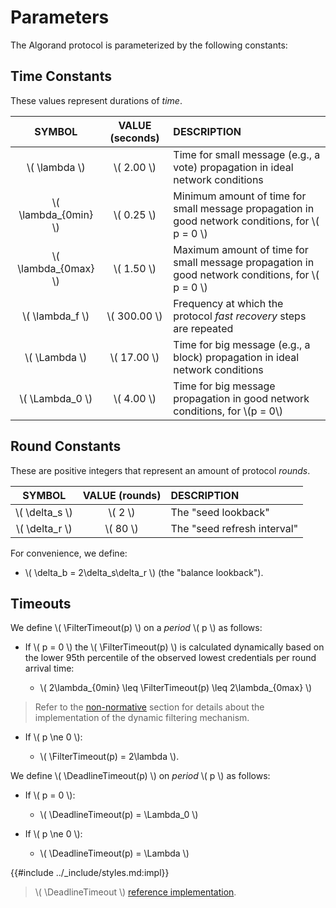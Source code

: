 $$
\newcommand \FilterTimeout {\mathrm{FilterTimeout}}
\newcommand \DeadlineTimeout {\mathrm{DeadlineTimeout}}
$$

# Parameters

The Algorand protocol is parameterized by the following constants:

## Time Constants

These values represent durations of _time_.

|         SYMBOL         | VALUE (seconds) | DESCRIPTION                                                                                        |
|:----------------------:|:---------------:|:---------------------------------------------------------------------------------------------------|
|    \\( \lambda \\)     |  \\( 2.00 \\)   | Time for small message (e.g., a vote) propagation in ideal network conditions                      |
| \\( \lambda_{0min} \\) |  \\( 0.25 \\)   | Minimum amount of time for small message propagation in good network conditions, for \\( p = 0 \\) |
| \\( \lambda_{0max} \\) |  \\( 1.50 \\)   | Maximum amount of time for small message propagation in good network conditions, for \\( p = 0 \\) |
|   \\( \lambda_f \\)    | \\( 300.00 \\)  | Frequency at which the protocol _fast recovery_ steps are repeated                                 |
|    \\( \Lambda \\)     |  \\( 17.00 \\)  | Time for big message (e.g., a block) propagation in ideal network conditions                       |
|   \\( \Lambda_0 \\)    |  \\( 4.00 \\)   | Time for big message propagation in good network conditions, for \\(p = 0\\)                       |

## Round Constants

These are positive integers that represent an amount of protocol _rounds_.

|      SYMBOL      | VALUE (rounds) | DESCRIPTION                 |
|:----------------:|:--------------:|:----------------------------|
| \\( \delta_s \\) |   \\( 2 \\)    | The "seed lookback"         |
| \\( \delta_r \\) |   \\( 80 \\)   | The "seed refresh interval" |

For convenience, we define:

- \\( \delta_b = 2\delta_s\delta_r \\) (the "balance lookback").

## Timeouts

We define \\( \FilterTimeout(p) \\) on a _period_ \\( p \\) as follows:

- If \\( p = 0 \\) the \\( \FilterTimeout(p) \\) is calculated dynamically based on the
lower 95th percentile of the observed lowest credentials per round arrival time:

  - \\( 2\lambda_{0min} \leq \FilterTimeout(p) \leq 2\lambda_{0max} \\)

> Refer to the [non-normative](abft-overview.md#dynamic-filter-timeout) section
> for details about the implementation of the dynamic filtering mechanism.

- If \\( p \ne 0 \\):

  - \\( \FilterTimeout(p) = 2\lambda \\).

We define \\( \DeadlineTimeout(p) \\) on _period_ \\( p \\) as follows:

- If \\( p = 0 \\):

  - \\( \DeadlineTimeout(p) = \Lambda_0 \\)

- If \\( p \ne 0 \\):

  - \\( \DeadlineTimeout(p) = \Lambda \\)

{{#include ../_include/styles.md:impl}}
> \\( \DeadlineTimeout \\) [reference implementation](https://github.com/algorand/go-algorand/blob/b6e5bcadf0ad3861d4805c51cbf3f695c38a93b7/agreement/types.go#L67).